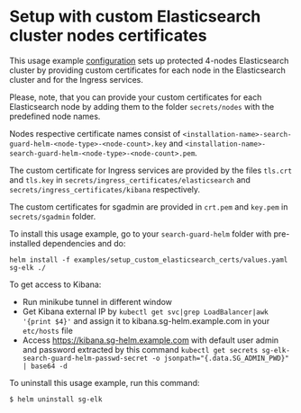 # Setup with custom Elasticsearch cluster nodes certificates

This usage example [configuration](https://git.floragunn.com/search-guard/search-guard-helm/-/blob/master/examples/setup_custom_elasticsearch_certs/values.yaml) 
sets up protected 4-nodes Elasticsearch cluster by providing custom certificates for each node in the Elasticsearch cluster and for the Ingress services.

Please, note, that you can provide your custom certificates for each Elasticsearch node by adding them to the folder `secrets/nodes` with the predefined node names.

Nodes respective certificate names consist of `<installation-name>-search-guard-helm-<node-type>-<node-count>.key` and `<installation-name>-search-guard-helm-<node-type>-<node-count>.pem`.

The custom certificate for Ingress services are provided by the files `tls.crt` and `tls.key` in `secrets/ingress_certificates/elasticsearch` and `secrets/ingress_certificates/kibana` respectively.

The custom certificates for sgadmin are provided in `crt.pem` and `key.pem` in `secrets/sgadmin` folder.

To install this usage example, go to your `search-guard-helm` folder with pre-installed dependencies and do:
```
helm install -f examples/setup_custom_elasticsearch_certs/values.yaml sg-elk ./
```


 To get access to Kibana:
  - Run minikube tunnel in different window
  - Get Kibana external IP by `kubectl get svc|grep LoadBalancer|awk '{print $4}'` and assign it to kibana.sg-helm.example.com in your `etc/hosts` file
  - Access https://kibana.sg-helm.example.com with default user admin and password extracted by this command `kubectl get secrets sg-elk-search-guard-helm-passwd-secret -o jsonpath="{.data.SG_ADMIN_PWD}" | base64 -d`

To uninstall this usage example, run this command:
```
$ helm uninstall sg-elk  
```